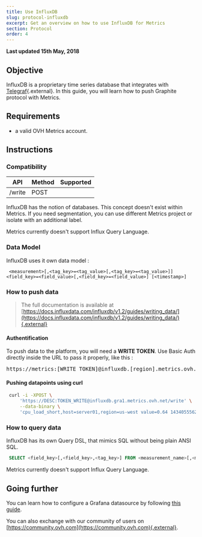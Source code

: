 ```yaml
---
title: Use InfluxDB
slug: protocol-influxdb
excerpt: Get an overview on how to use InfluxDB for Metrics
section: Protocol
order: 4
---
```


**Last updated 15th May, 2018**

## Objective

InfluxDB is a proprietary time series database that integrates with [Telegraf](https://github.com/influxdata/telegraf){.external}. In this guide, you will learn how to push Graphite protocol with Metrics.

## Requirements

- a valid OVH Metrics account.

## Instructions

### Compatibility

| API    | Method | Supported |
|--------|--------|-----------|
| /write | POST   |  <i class="fas fa-check"></i> |

InfluxDB has the notion of databases. This concept doesn't exist within Metrics. If you need segmentation, you can use different Metrics project or isolate with an additional label.

Metrics currently doesn't support Influx Query Language.

### Data Model

InfluxDB uses it own data model :

```
 <measurement>[,<tag_key>=<tag_value>[,<tag_key>=<tag_value>]] <field_key>=<field_value>[,<field_key>=<field_value>] [<timestamp>]
```


### How to push data

> The full documentation is available at [https://docs.influxdata.com/influxdb/v1.2/guides/writing_data/](https://docs.influxdata.com/influxdb/v1.2/guides/writing_data/){.external}

#### Authentification

To push data to the platform, you will need a **WRITE TOKEN**. Use Basic Auth directly inside the URL to pass it properly, like this :

<pre>https://metrics:[WRITE_TOKEN]@influxdb.[region].metrics.ovh.net</pre>

#### Pushing datapoints using curl

```sh
 curl -i -XPOST \
     'https://DESC:TOKEN_WRITE@influxdb.gra1.metrics.ovh.net/write' \
     --data-binary \
     'cpu_load_short,host=server01,region=us-west value=0.64 1434055562000000000'
```

### How to query data

InfluxDB has its own Query DSL, that mimics SQL without being plain ANSI SQL.

```sql
 SELECT <field_key>[,<field_key>,<tag_key>] FROM <measurement_name>[,<measurement_name>]
```

Metrics currently doesn't support Influx Query Language.

## Going further

You can learn how to configure a Grafana  datasource by following [this guide](../start-grafana).

You can also exchange with our community of users on [https://community.ovh.com](https://community.ovh.com){.external}.